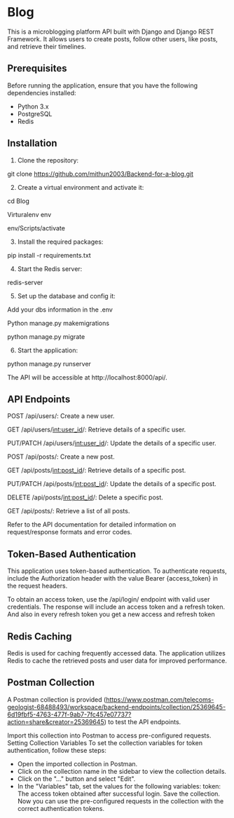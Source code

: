 # Blog

This is a microblogging platform API built with Django and Django REST Framework. It allows users to create posts, follow other users, like posts, and retrieve their timelines.

## Prerequisites

Before running the application, ensure that you have the following dependencies installed:

- Python 3.x
- PostgreSQL
- Redis

## Installation

1. Clone the repository:

  git clone https://github.com/mithun2003/Backend-for-a-blog.git


2. Create a virtual environment and activate it:

  cd Blog

  Virturalenv env

  env/Scripts/activate




3. Install the required packages:

  pip install -r requirements.txt

4. Start the Redis server:

  redis-server

5. Set up the database and config it:
   
  Add your dbs information in the .env
  
  Python manage.py makemigrations
  
  python manage.py migrate

6. Start the application:

  python manage.py runserver

The API will be accessible at http://localhost:8000/api/.
## API Endpoints

POST /api/users/: Create a new user.

GET /api/users/<int:user_id>/: Retrieve details of a specific user.

PUT/PATCH /api/users/<int:user_id>/: Update the details of a specific user.

POST /api/posts/: Create a new post.

GET /api/posts/<int:post_id>/: Retrieve details of a specific post.

PUT/PATCH /api/posts/<int:post_id>/: Update the details of a specific post.

DELETE /api/posts/<int:post_id>/: Delete a specific post.

GET /api/posts/: Retrieve a list of all posts.

Refer to the API documentation for detailed information on request/response formats and error codes.

## Token-Based Authentication
This application uses token-based authentication. To authenticate requests, include the Authorization header with the value Bearer {access_token} in the request headers.

To obtain an access token, use the /api/login/ endpoint with valid user credentials. The response will include an access token and a refresh token. And also in every refresh token you get a new access and refresh token
## Redis Caching
Redis is used for caching frequently accessed data. The application utilizes Redis to cache the retrieved posts and user data for improved performance.


## Postman Collection
A Postman collection is provided (https://www.postman.com/telecoms-geologist-68488493/workspace/backend-endpoints/collection/25369645-6d19fbf5-4763-477f-9ab7-7fc457e07737?action=share&creator=25369645) to test the API endpoints. 

Import this collection into Postman to access pre-configured requests.
Setting Collection Variables
To set the collection variables for token authentication, follow these steps:
  -  Open the imported collection in Postman.
  -  Click on the collection name in the sidebar to view the collection details.
  -  Click on the "..." button and select "Edit".
  -  In the "Variables" tab, set the values for the following variables:
        token: The access token obtained after successful login.
  Save the collection.
Now you can use the pre-configured requests in the collection with the correct authentication tokens.
